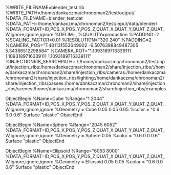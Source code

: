%WRITE_FILENAME=blender_test.rib
%WRITE_PATH=/home/dankaczma/chronoman2/test/output/
%DATA_FILENAME=blender_test.dat
%DATA_PATH=/home/dankaczma/chronoman2/test/input/data/blender/
%DATA_FORMAT=ID,POS_X,POS_Y,POS_Z,QUAT_X,QUAT_Y,QUAT_Z,QUAT_W,ignore,ignore,ignore
%DELIM=,
%QUALITY=production
%PADDING=2
%SCALING_FACTOR=0.01
%RESOLUTION="320 240"
%PADDING=2
%CAMERA_POS="7.481131553649902 -6.5076398849487305 5.34366512298584"
%CAMERA_ROT="1.1093189716339111 1.1093189716339111 1.1093189716339111"
%INJECTIONRIB_SEARCHPATH=./:/home/dankaczma/chronoman2/test/input/injection_ribs:/home/dankaczma/chronoman2/share/injection_ribs/:/home/dankaczma/chronoman2/share/injection_ribs/cameras:/home/dankaczma/chronoman2/share/injection_ribs/lighting:/home/dankaczma/chronoman2/share/injection_ribs/passes:/home/dankaczma/chronoman2/share/injection_ribs/scenes:/home/dankaczma/chronoman2/share/injection_ribs/examples

ObjectBegin
%Name=Cube
%Range="1 2044"
%DATA_FORMAT=ID,POS_X,POS_Y,POS_Z,QUAT_X,QUAT_Y,QUAT_Z,QUAT_W,ignore,ignore,ignore
%Geometry = Cube 0.05 0.05 0.05
%color = "0.6 0.0 0.6"
Surface "plastic"
ObjectEnd

ObjectBegin
%Name=Sphere
%Range="2045 6052"
%DATA_FORMAT=ID,POS_X,POS_Y,POS_Z,QUAT_X,QUAT_Y,QUAT_Z,QUAT_W,ignore,ignore,ignore
%Geometry = Sphere 0.05
%color = "0.6 0.0 0.6"
Surface "plastic"
ObjectEnd

ObjectBegin
%Name=Ellipsoid
%Range="6053 8000"
%DATA_FORMAT=ID,POS_X,POS_Y,POS_Z,QUAT_X,QUAT_Y,QUAT_Z,QUAT_W,ignore,ignore,ignore
%Geometry = Ellipsoid 0.05 0.05
%color = "0.6 0.0 0.6"
Surface "plastic"
ObjectEnd
